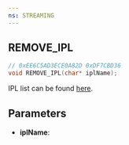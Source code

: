 ```yaml
---
ns: STREAMING
---
```

## REMOVE_IPL

```c
// 0xEE6C5AD3ECE0A82D 0xDF7CBD36
void REMOVE_IPL(char* iplName);
```

IPL list can be found [here](https://docs.fivem.net/docs/game-references/game-data-reference/ipl-list/).

## Parameters
* **iplName**: 

